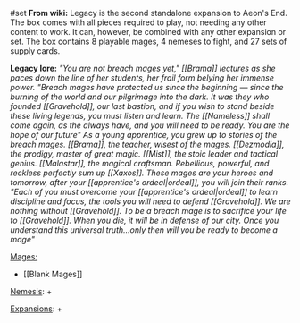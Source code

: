 #set 
__From wiki:__
Legacy is the second standalone expansion to Aeon's End. The box comes with all pieces required to play, not needing any other content to work. It can, however, be combined with any other expansion or set. The box contains 8 playable mages, 4 nemeses to fight, and 27 sets of supply cards.

__Legacy lore:__
_"You are not breach mages yet," [[Brama]] lectures as she paces down the line of her students, her frail form belying her immense power. "Breach mages have protected us since the beginning ― since the burning of the world and our pilgrimage into the dark. It was they who founded [[Gravehold]], our last bastion, and if you wish to stand beside these living legends, you must listen and learn. The [[Nameless]] shall come again, as the always have, and you will need to be ready. You are the hope of our future"
As a young apprentice, you grew up to stories of the breach mages. [[Brama]], the teacher, wisest of the mages. [[Dezmodia]], the prodigy, master of great magic. [[Mist]], the stoic leader and tactical genius. [[Malastar]], the magical craftsman. Rebellious, powerful, and reckless perfectly sum up [[Xaxos]]. These mages are your heroes and tomorrow, after your [[apprentice's ordeal|ordeal]], you will join their ranks.
"Each of you must overcome your [[apprentice's ordeal|ordeal]] to learn discipline and focus, the tools you will need to defend [[Gravehold]]. We are nothing without [[Gravehold]]. To be a breach mage is to sacrifice your life to [[Gravehold]]. When you die, it will be in defense of our city. Once you understand this universal truth...only then will you be ready to become a mage"_

<u>Mages:</u>
+ [[Blank Mages]]

<u>Nemesis</u>:
+ 

<u>Expansions</u>:
+ 